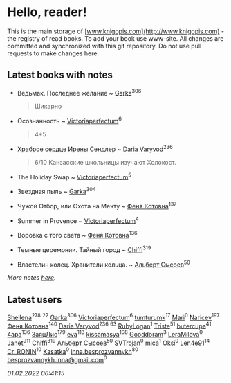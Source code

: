 # Hello, reader!
This is the main storage of [www.knigopis.com](http://www.knigopis.com) - the registry of read books.
To add your book use www-site. All changes are committed and synchronized with this git repository.
Do not use pull requests to make changes here.


## Latest books with notes
* Ведьмак. Последнее желание ~ [Garka](users/115/115753719718250012620-google)<sup>306</sup>
    > Шикарно

* Осознанность ~ [Victoriaperfectum](users/117/117396356938980769291-google)<sup>6</sup>
    > 4*5

* Храброе сердце Ирены Сендлер ~ [Daria Varyvod](users/829/829893410524253-facebook)<sup>236</sup>
    > 6/10 Канзасские школьницы изучают Холокост.

* The Holiday Swap ~ [Victoriaperfectum](users/117/117396356938980769291-google)<sup>5</sup>

* Звездная пыль ~ [Garka](users/115/115753719718250012620-google)<sup>304</sup>

* Чужой Отбор, или Охота на Мечту ~ [Феня Котовна](users/109/109746193906459706720-google)<sup>137</sup>

* Summer in Provence ~ [Victoriaperfectum](users/117/117396356938980769291-google)<sup>4</sup>

* Воровка с того света ~ [Феня Котовна](users/109/109746193906459706720-google)<sup>136</sup>

* Темные церемонии. Тайный город ~ [Chiffi](users/105/105831994080785626680-google)<sup>319</sup>

* Властелин колец. Хранители кольца. ~ [Альберт Сысоев](users/474/47446642-vkontakte)<sup>50</sup>


_More notes [here](latest_books_with_notes.md)._


## Latest users
[Shellena](users/134/13413591548892934957-mailru)<sup>278</sup> 
[](users/118/118248226132797004598-google)<sup>22</sup> 
[Garka](users/115/115753719718250012620-google)<sup>306</sup> 
[Victoriaperfectum](users/117/117396356938980769291-google)<sup>6</sup> 
[tumturumk](users/135/135685382-vkontakte)<sup>17</sup> 
[Mari](users/990/9903107-vkontakte)<sup>0</sup> 
[Naricev](users/107/107090515204537133928-google)<sup>197</sup> 
[Феня Котовна](users/109/109746193906459706720-google)<sup>140</sup> 
[Daria Varyvod](users/829/829893410524253-facebook)<sup>236</sup> 
[](users/153/1537586159620888-facebook)<sup>63</sup> 
[RubyLogan](users/112/112596494931263806964-google)<sup>1</sup> 
[Triste](users/517/5175580462988229760-mailru)<sup>51</sup> 
[butercupa](users/193/193697993-vkontakte)<sup>41</sup> 
[4apa](users/117/117392596378069249667-google)<sup>136</sup> 
[ЗаяцЛис](users/112/112388384595246311466-google)<sup>179</sup> 
[eva](users/111/111656270551033014778-google)<sup>113</sup> 
[kissamasya](users/684/68439978-vkontakte)<sup>108</sup> 
[Gooddoram](users/115/115304758208163915085-google)<sup>3</sup> 
[LeraMilova](users/196/196970139-vkontakte)<sup>0</sup> 
[Janet](users/108/108113656204404967440-google)<sup>911</sup> 
[Chiffi](users/105/105831994080785626680-google)<sup>319</sup> 
[Альберт Сысоев](users/474/47446642-vkontakte)<sup>50</sup> 
[SVTrojan](users/110/110093761859864893303-google)<sup>0</sup> 
[mica](users/103/103163807632858423947-google)<sup>1</sup> 
[Oksi](users/364/3648522-vkontakte)<sup>0</sup> 
[Len4e91](users/254/254448176-yandex)<sup>14</sup> 
[Cr_RONIN](users/112/112090473416384685204-google)<sup>10</sup> 
[Kasatka](users/116/116127233176802148960-google)<sup>0</sup> 
[inna.besprozvannykh](users/733/73323849-yandex)<sup>80</sup> 
[besprozvannykh.inna@gmail.com](users/153/1533293040-yandex)<sup>0</sup> 


_01.02.2022 06:41:15_
